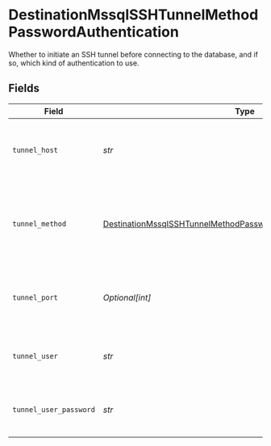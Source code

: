 # DestinationMssqlSSHTunnelMethodPasswordAuthentication

Whether to initiate an SSH tunnel before connecting to the database, and if so, which kind of authentication to use.


## Fields

| Field                                                                                                                                                         | Type                                                                                                                                                          | Required                                                                                                                                                      | Description                                                                                                                                                   | Example                                                                                                                                                       |
| ------------------------------------------------------------------------------------------------------------------------------------------------------------- | ------------------------------------------------------------------------------------------------------------------------------------------------------------- | ------------------------------------------------------------------------------------------------------------------------------------------------------------- | ------------------------------------------------------------------------------------------------------------------------------------------------------------- | ------------------------------------------------------------------------------------------------------------------------------------------------------------- |
| `tunnel_host`                                                                                                                                                 | *str*                                                                                                                                                         | :heavy_check_mark:                                                                                                                                            | Hostname of the jump server host that allows inbound ssh tunnel.                                                                                              |                                                                                                                                                               |
| `tunnel_method`                                                                                                                                               | [DestinationMssqlSSHTunnelMethodPasswordAuthenticationTunnelMethod](../../models/shared/destinationmssqlsshtunnelmethodpasswordauthenticationtunnelmethod.md) | :heavy_check_mark:                                                                                                                                            | Connect through a jump server tunnel host using username and password authentication                                                                          |                                                                                                                                                               |
| `tunnel_port`                                                                                                                                                 | *Optional[int]*                                                                                                                                               | :heavy_minus_sign:                                                                                                                                            | Port on the proxy/jump server that accepts inbound ssh connections.                                                                                           | 22                                                                                                                                                            |
| `tunnel_user`                                                                                                                                                 | *str*                                                                                                                                                         | :heavy_check_mark:                                                                                                                                            | OS-level username for logging into the jump server host                                                                                                       |                                                                                                                                                               |
| `tunnel_user_password`                                                                                                                                        | *str*                                                                                                                                                         | :heavy_check_mark:                                                                                                                                            | OS-level password for logging into the jump server host                                                                                                       |                                                                                                                                                               |